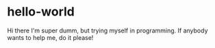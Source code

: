 # hello-world
Hi there
I'm super dumm, but trying myself in programming. If anybody wants to help me, do it please!
